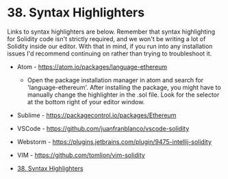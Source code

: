 #   38. Syntax Highlighters
Links to syntax highlighters are below.  Remember that syntax highlighting for Solidity code isn't strictly required, and we won't be writing a lot of Solidity inside our editor.  With that in mind, if you run into any installation issues I'd recommend continuing on rather than trying to troubleshoot it.

-   Atom - https://atom.io/packages/language-ethereum
    -   Open the package installation manager in atom and search for 'language-ethereum'.  After installing the package, you might have to manually change the highlighter in the .sol file.  Look for the selector at the bottom right of your editor window.
-   Sublime - https://packagecontrol.io/packages/Ethereum
-   VSCode - https://github.com/juanfranblanco/vscode-solidity
-   Webstorm - https://plugins.jetbrains.com/plugin/9475-intellij-solidity
-   VIM - https://github.com/tomlion/vim-solidity

- [38. Syntax Highlighters](https://www.udemy.com/course/ethereum-and-solidity-the-complete-developers-guide/learn/lecture/9032998#questions)
